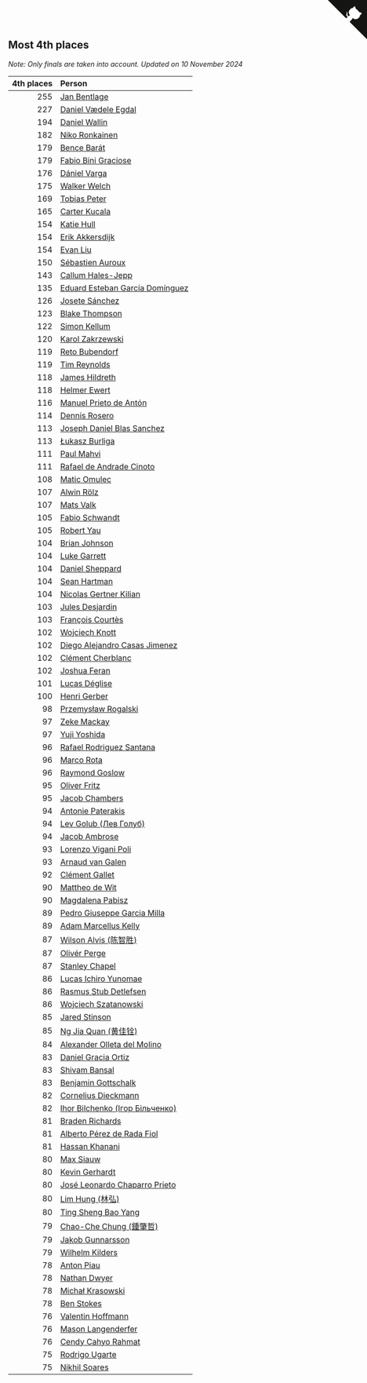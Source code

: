 ## Most 4th places

*Note: Only finals are taken into account.*
*Updated on 10 November 2024*

| 4th places | Person |
| ---: | :--- |
| 255 | [Jan Bentlage](https://www.worldcubeassociation.org/persons/2010BENT01) |
| 227 | [Daniel Vædele Egdal](https://www.worldcubeassociation.org/persons/2013EGDA01) |
| 194 | [Daniel Wallin](https://www.worldcubeassociation.org/persons/2013WALL03) |
| 182 | [Niko Ronkainen](https://www.worldcubeassociation.org/persons/2010RONK01) |
| 179 | [Bence Barát](https://www.worldcubeassociation.org/persons/2008BARA01) |
| 179 | [Fabio Bini Graciose](https://www.worldcubeassociation.org/persons/2010GRAC02) |
| 176 | [Dániel Varga](https://www.worldcubeassociation.org/persons/2008VARG01) |
| 175 | [Walker Welch](https://www.worldcubeassociation.org/persons/2011WELC01) |
| 169 | [Tobias Peter](https://www.worldcubeassociation.org/persons/2014PETE03) |
| 165 | [Carter Kucala](https://www.worldcubeassociation.org/persons/2015KUCA01) |
| 154 | [Katie Hull](https://www.worldcubeassociation.org/persons/2010HULL01) |
| 154 | [Erik Akkersdijk](https://www.worldcubeassociation.org/persons/2005AKKE01) |
| 154 | [Evan Liu](https://www.worldcubeassociation.org/persons/2009LIUE01) |
| 150 | [Sébastien Auroux](https://www.worldcubeassociation.org/persons/2008AURO01) |
| 143 | [Callum Hales-Jepp](https://www.worldcubeassociation.org/persons/2012HALE01) |
| 135 | [Eduard Esteban García Domínguez](https://www.worldcubeassociation.org/persons/2011EDUA01) |
| 126 | [Josete Sánchez](https://www.worldcubeassociation.org/persons/2015SANC18) |
| 123 | [Blake Thompson](https://www.worldcubeassociation.org/persons/2010THOM03) |
| 122 | [Simon Kellum](https://www.worldcubeassociation.org/persons/2016KELL12) |
| 120 | [Karol Zakrzewski](https://www.worldcubeassociation.org/persons/2014ZAKR01) |
| 119 | [Reto Bubendorf](https://www.worldcubeassociation.org/persons/2012BUBE01) |
| 119 | [Tim Reynolds](https://www.worldcubeassociation.org/persons/2005REYN01) |
| 118 | [James Hildreth](https://www.worldcubeassociation.org/persons/2009HILD01) |
| 118 | [Helmer Ewert](https://www.worldcubeassociation.org/persons/2015EWER01) |
| 116 | [Manuel Prieto de Antón](https://www.worldcubeassociation.org/persons/2015ANTO04) |
| 114 | [Dennis Rosero](https://www.worldcubeassociation.org/persons/2010ROSE03) |
| 113 | [Joseph Daniel Blas Sanchez](https://www.worldcubeassociation.org/persons/2016SANC08) |
| 113 | [Łukasz Burliga](https://www.worldcubeassociation.org/persons/2013BURL01) |
| 111 | [Paul Mahvi](https://www.worldcubeassociation.org/persons/2012MAHV01) |
| 111 | [Rafael de Andrade Cinoto](https://www.worldcubeassociation.org/persons/2007CINO01) |
| 108 | [Matic Omulec](https://www.worldcubeassociation.org/persons/2010OMUL02) |
| 107 | [Alwin Rölz](https://www.worldcubeassociation.org/persons/2016ROLZ01) |
| 107 | [Mats Valk](https://www.worldcubeassociation.org/persons/2007VALK01) |
| 105 | [Fabio Schwandt](https://www.worldcubeassociation.org/persons/2014SCHW02) |
| 105 | [Robert Yau](https://www.worldcubeassociation.org/persons/2009YAUR01) |
| 104 | [Brian Johnson](https://www.worldcubeassociation.org/persons/2013JOHN10) |
| 104 | [Luke Garrett](https://www.worldcubeassociation.org/persons/2017GARR05) |
| 104 | [Daniel Sheppard](https://www.worldcubeassociation.org/persons/2009SHEP01) |
| 104 | [Sean Hartman](https://www.worldcubeassociation.org/persons/2016HART02) |
| 104 | [Nicolas Gertner Kilian](https://www.worldcubeassociation.org/persons/2013GERT01) |
| 103 | [Jules Desjardin](https://www.worldcubeassociation.org/persons/2010DESJ01) |
| 103 | [François Courtès](https://www.worldcubeassociation.org/persons/2008COUR01) |
| 102 | [Wojciech Knott](https://www.worldcubeassociation.org/persons/2011KNOT01) |
| 102 | [Diego Alejandro Casas Jimenez](https://www.worldcubeassociation.org/persons/2014JIME05) |
| 102 | [Clément Cherblanc](https://www.worldcubeassociation.org/persons/2014CHER05) |
| 102 | [Joshua Feran](https://www.worldcubeassociation.org/persons/2011FERA01) |
| 101 | [Lucas Déglise](https://www.worldcubeassociation.org/persons/2015DEGL01) |
| 100 | [Henri Gerber](https://www.worldcubeassociation.org/persons/2014GERB01) |
| 98 | [Przemysław Rogalski](https://www.worldcubeassociation.org/persons/2013ROGA02) |
| 97 | [Zeke Mackay](https://www.worldcubeassociation.org/persons/2015MACK06) |
| 97 | [Yuji Yoshida](https://www.worldcubeassociation.org/persons/2015YOSH01) |
| 96 | [Rafael Rodriguez Santana](https://www.worldcubeassociation.org/persons/2012SANT12) |
| 96 | [Marco Rota](https://www.worldcubeassociation.org/persons/2009ROTA01) |
| 96 | [Raymond Goslow](https://www.worldcubeassociation.org/persons/2014GOSL01) |
| 95 | [Oliver Fritz](https://www.worldcubeassociation.org/persons/2014FRIT02) |
| 95 | [Jacob Chambers](https://www.worldcubeassociation.org/persons/2017CHAM09) |
| 94 | [Antonie Paterakis](https://www.worldcubeassociation.org/persons/2012PATE01) |
| 94 | [Lev Golub (Лев Голуб)](https://www.worldcubeassociation.org/persons/2014HOLU01) |
| 94 | [Jacob Ambrose](https://www.worldcubeassociation.org/persons/2010AMBR01) |
| 93 | [Lorenzo Vigani Poli](https://www.worldcubeassociation.org/persons/2007POLI01) |
| 93 | [Arnaud van Galen](https://www.worldcubeassociation.org/persons/2006GALE01) |
| 92 | [Clément Gallet](https://www.worldcubeassociation.org/persons/2004GALL02) |
| 90 | [Mattheo de Wit](https://www.worldcubeassociation.org/persons/2015WITM01) |
| 90 | [Magdalena Pabisz](https://www.worldcubeassociation.org/persons/2017PABI01) |
| 89 | [Pedro Giuseppe Garcia Milla](https://www.worldcubeassociation.org/persons/2016MILL07) |
| 89 | [Adam Marcellus Kelly](https://www.worldcubeassociation.org/persons/2016KELL10) |
| 87 | [Wilson Alvis (陈智胜)](https://www.worldcubeassociation.org/persons/2011ALVI01) |
| 87 | [Olivér Perge](https://www.worldcubeassociation.org/persons/2007PERG01) |
| 87 | [Stanley Chapel](https://www.worldcubeassociation.org/persons/2016CHAP04) |
| 86 | [Lucas Ichiro Yunomae](https://www.worldcubeassociation.org/persons/2014YUNO01) |
| 86 | [Rasmus Stub Detlefsen](https://www.worldcubeassociation.org/persons/2014DETL01) |
| 86 | [Wojciech Szatanowski](https://www.worldcubeassociation.org/persons/2011SZAT01) |
| 85 | [Jared Stinson](https://www.worldcubeassociation.org/persons/2014STIN01) |
| 85 | [Ng Jia Quan (黄佳铨)](https://www.worldcubeassociation.org/persons/2015QUAN03) |
| 84 | [Alexander Olleta del Molino](https://www.worldcubeassociation.org/persons/2008OLLE01) |
| 83 | [Daniel Gracia Ortiz](https://www.worldcubeassociation.org/persons/2009ORTI01) |
| 83 | [Shivam Bansal](https://www.worldcubeassociation.org/persons/2011BANS02) |
| 83 | [Benjamin Gottschalk](https://www.worldcubeassociation.org/persons/2016GOTT01) |
| 82 | [Cornelius Dieckmann](https://www.worldcubeassociation.org/persons/2009DIEC01) |
| 82 | [Ihor Bilchenko (Ігор Більченко)](https://www.worldcubeassociation.org/persons/2011BILC01) |
| 81 | [Braden Richards](https://www.worldcubeassociation.org/persons/2017RICH02) |
| 81 | [Alberto Pérez de Rada Fiol](https://www.worldcubeassociation.org/persons/2011FIOL01) |
| 81 | [Hassan Khanani](https://www.worldcubeassociation.org/persons/2018KHAN26) |
| 80 | [Max Siauw](https://www.worldcubeassociation.org/persons/2017SIAU02) |
| 80 | [Kevin Gerhardt](https://www.worldcubeassociation.org/persons/2013GERH01) |
| 80 | [José Leonardo Chaparro Prieto](https://www.worldcubeassociation.org/persons/2011CHAP01) |
| 80 | [Lim Hung (林弘)](https://www.worldcubeassociation.org/persons/2016HUNG08) |
| 80 | [Ting Sheng Bao Yang](https://www.worldcubeassociation.org/persons/2008BAOY01) |
| 79 | [Chao-Che Chung (鍾肇哲)](https://www.worldcubeassociation.org/persons/2012CHON03) |
| 79 | [Jakob Gunnarsson](https://www.worldcubeassociation.org/persons/2015GUNN01) |
| 79 | [Wilhelm Kilders](https://www.worldcubeassociation.org/persons/2010KILD02) |
| 78 | [Anton Piau](https://www.worldcubeassociation.org/persons/2008PIAU01) |
| 78 | [Nathan Dwyer](https://www.worldcubeassociation.org/persons/2011DWYE02) |
| 78 | [Michał Krasowski](https://www.worldcubeassociation.org/persons/2013KRAS02) |
| 78 | [Ben Stokes](https://www.worldcubeassociation.org/persons/2018STOK01) |
| 76 | [Valentin Hoffmann](https://www.worldcubeassociation.org/persons/2011HOFF02) |
| 76 | [Mason Langenderfer](https://www.worldcubeassociation.org/persons/2013LANG03) |
| 76 | [Cendy Cahyo Rahmat](https://www.worldcubeassociation.org/persons/2010RAHM02) |
| 75 | [Rodrigo Ugarte](https://www.worldcubeassociation.org/persons/2015UGAR01) |
| 75 | [Nikhil Soares](https://www.worldcubeassociation.org/persons/2015SOAR01) |


<a href="https://github.com/jonatanklosko/wca_statistics" class="github-corner" aria-label="View source on Github"><svg width="80" height="80" viewBox="0 0 250 250" style="fill:#151513; color:#fff; position: absolute; top: 0; border: 0; right: 0;" aria-hidden="true"><path d="M0,0 L115,115 L130,115 L142,142 L250,250 L250,0 Z"></path><path d="M128.3,109.0 C113.8,99.7 119.0,89.6 119.0,89.6 C122.0,82.7 120.5,78.6 120.5,78.6 C119.2,72.0 123.4,76.3 123.4,76.3 C127.3,80.9 125.5,87.3 125.5,87.3 C122.9,97.6 130.6,101.9 134.4,103.2" fill="currentColor" style="transform-origin: 130px 106px;" class="octo-arm"></path><path d="M115.0,115.0 C114.9,115.1 118.7,116.5 119.8,115.4 L133.7,101.6 C136.9,99.2 139.9,98.4 142.2,98.6 C133.8,88.0 127.5,74.4 143.8,58.0 C148.5,53.4 154.0,51.2 159.7,51.0 C160.3,49.4 163.2,43.6 171.4,40.1 C171.4,40.1 176.1,42.5 178.8,56.2 C183.1,58.6 187.2,61.8 190.9,65.4 C194.5,69.0 197.7,73.2 200.1,77.6 C213.8,80.2 216.3,84.9 216.3,84.9 C212.7,93.1 206.9,96.0 205.4,96.6 C205.1,102.4 203.0,107.8 198.3,112.5 C181.9,128.9 168.3,122.5 157.7,114.1 C157.9,116.9 156.7,120.9 152.7,124.9 L141.0,136.5 C139.8,137.7 141.6,141.9 141.8,141.8 Z" fill="currentColor" class="octo-body"></path></svg></a><style>.github-corner:hover .octo-arm{animation:octocat-wave 560ms ease-in-out}@keyframes octocat-wave{0%,100%{transform:rotate(0)}20%,60%{transform:rotate(-25deg)}40%,80%{transform:rotate(10deg)}}@media (max-width:500px){.github-corner:hover .octo-arm{animation:none}.github-corner .octo-arm{animation:octocat-wave 560ms ease-in-out}}</style>
